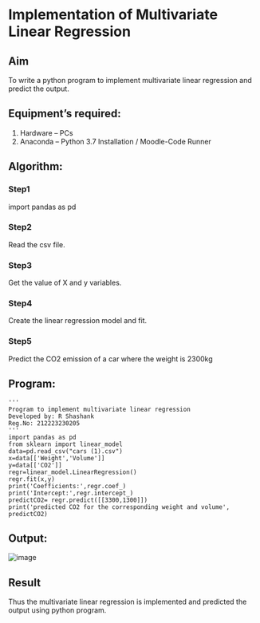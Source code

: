 # Implementation of Multivariate Linear Regression
## Aim
To write a python program to implement multivariate linear regression and predict the output.
## Equipment’s required:
1.	Hardware – PCs
2.	Anaconda – Python 3.7 Installation / Moodle-Code Runner
## Algorithm:
### Step1
import pandas as pd
### Step2
Read the csv file.
### Step3
Get the value of X and y variables.
### Step4
Create the linear regression model and fit.
### Step5
Predict the CO2 emission of a car where the weight is 2300kg
## Program:
```
'''
Program to implement multivariate linear regression 
Developed by: R Shashank
Reg.No: 212223230205
'''
import pandas as pd
from sklearn import linear_model
data=pd.read_csv("cars (1).csv")
x=data[['Weight','Volume']]
y=data[['CO2']]
regr=linear_model.LinearRegression()
regr.fit(x,y)
print('Coefficients:',regr.coef_)
print('Intercept:',regr.intercept_) 
predictCO2= regr.predict([[3300,1300]])
print('predicted CO2 for the corresponding weight and volume', predictCO2)
```
## Output:
![image](https://github.com/Shashank2006offl/Multivariate-Linear-Regression/assets/147140026/e9360cee-2138-4a7d-901c-b19bab543353)

## Result
Thus the multivariate linear regression is implemented and predicted the output using python program.
